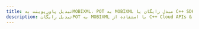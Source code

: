 ---title: تبدیل پاورپوینت بهMOBIXML، POT به MOBIXML مبدل رایگان یا C++ SDKdescription: تبدیل رایگانPOT به MOBIXML با استفاده از C++ Cloud APIs & SDK. همچنین اسناد Microsoft PowerPoint را در Cloud ایجاد، ویرایش و رندر کنید.---